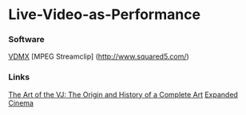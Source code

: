 # Live-Video-as-Performance

### Software
[VDMX](http://vidvox.net/)
[MPEG Streamclip] (http://www.squared5.com/)



### Links
[The Art of the VJ: The Origin and History of a Complete Art](https://www.perennialmusicandarts.com/single-post/2018/03/01/The-Art-of-the-VJ-The-Origin-of-a-Complete-Art)
[Expanded Cinema](http://www.vasulka.org/Kitchen/PDF_ExpandedCinema/book.pdf)
